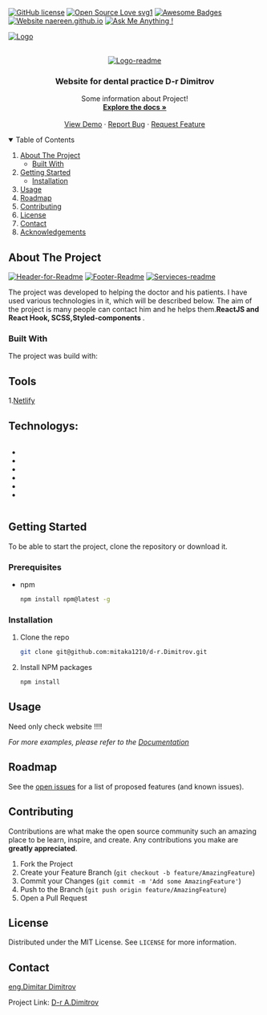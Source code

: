 <!-- PROJECT SHIELDS -->
<!--
*** I'm using markdown "reference style" links for readability.
*** Reference links are enclosed in brackets [ ] instead of parentheses ( ).
*** See the bottom of this document for the declaration of the reference variables
*** for contributors-url, forks-url, etc. This is an optional, concise syntax you may use.
*** https://www.markdownguide.org/basic-syntax/#reference-style-links
-->

[![GitHub license](https://img.shields.io/github/license/Naereen/StrapDown.js.svg)](https://github.com/mitaka1210/StrapDown.js/blob/master/LICENSE)
[![Open Source Love svg1](https://badges.frapsoft.com/os/v1/open-source.svg?v=103)](https://github.com/ellerbrock/open-source-badges/)
[![Awesome Badges](https://img.shields.io/badge/badges-awesome-green.svg)](https://github.com/Naereen/badges)
[![Website naereen.github.io](https://img.shields.io/website-up-down-green-red/https/naereen.github.io.svg)](https://naereen.github.io/)
[![Ask Me Anything !](https://img.shields.io/badge/Ask%20me-anything-1abc9c.svg)](https://github.com/mitaka1210)

<div style="display:flex"> 
  <div>
    <a href="https://www.linkedin.com/in/dimitar-dimitrov1201/">
      <img src="https://img.shields.io/badge/LinkedIn-0077B5?style=for-the-badge&logo=linkedin&logoColor=white" alt="Logo" width="" height="" style="margin-right:15px">
    </a>
  </div>
  <div styles="width:9em height:2em">
    <a href="https://twitter.com/dimitar1201">
    <img src="https://img.shields.io/badge/Twitter-1DA1F2?style=for-the-badge&logo=twitter&logoColor=white" alt="" style="margin-right:15px">
    </a>
  </div>
  <div>
    <a href="https://www.facebook.com/mitaka1210">
<img src="https://img.shields.io/badge/Facebook-1877F2?style=for-the-badge&logo=facebook&logoColor=white" alt="" style="margin-right:15px">
    </a></div>
   
</div>

<!-- PROJECT LOGO -->
<br />
<p align="center">
<a href="https://ibb.co/mHC0pmF"><img src="https://i.ibb.co/mHC0pmF/Logo-readme.png" alt="Logo-readme" border="0"></a>

  <h3 align="center">Website for dental practice D-r Dimitrov</h3>

  <p align="center">
    Some information about Project!
    <br />
    <a href="https://github.com/mitaka1210/d-r.Dimitrov"><strong>Explore the docs »</strong></a>
    <br />
    <br />
    <a href="https://peaceful-kalam-0617fc.netlify.app/">View Demo</a>
    ·
    <a href="https://mitaka1210.github.io/Portfolio-ENG/">Report Bug</a>
    ·
    <a href="https://mitaka1210.github.io/Personal-Portfolio--2/">Request Feature</a>
  </p>
</p>

<!-- TABLE OF CONTENTS -->
<details open="open">
  <summary>Table of Contents</summary>
  <ol>
    <li>
      <a href="#about-the-project">About The Project</a>
      <ul>
        <li><a href="#built-with">Built With</a></li>
      </ul>
    </li>
    <li>
      <a href="#getting-started">Getting Started</a>
      <ul>
        <li><a href="#installation">Installation</a></li>
      </ul>
    </li>
    <li><a href="#usage">Usage</a></li>
    <li><a href="#roadmap">Roadmap</a></li>
    <li><a href="#contributing">Contributing</a></li>
    <li><a href="#license">License</a></li>
    <li><a href="#contact">Contact</a></li>
    <li><a href="#acknowledgements">Acknowledgements</a></li>
  </ol>
</details>

<!-- ABOUT THE PROJECT -->

## About The Project

<a href="https://ibb.co/RBr2KFH"><img src="https://i.ibb.co/RBr2KFH/Header-for-Readme.png" alt="Header-for-Readme" border="0"></a>
<a href="https://ibb.co/Y2SPbKj"><img src="https://i.ibb.co/Y2SPbKj/Footer-Readme.png" alt="Footer-Readme" border="0"></a>
<a href="https://ibb.co/jz2PFBv"><img src="https://i.ibb.co/jz2PFBv/Servieces-readme.png" alt="Servieces-readme" border="0"></a>

<p>
   The project was developed to helping the doctor and his patients. I have used various technologies in it, which will be described below. The aim of the project is many people can contact him and he helps them.<strong>ReactJS and React Hook, SCSS,Styled-components </strong>.
  </p>

### Built With

The project was build with:

<h2>Tools</h2>

1.<a href="https://app.netlify.com/">Netlify</a>

<h2>Technologys:</h2>

<div style="display:flex">
  <ul>
    <li><img src="https://img.shields.io/badge/HTML5-E34F26?style=for-the-badge&logo=html5&logoColor=white" alt=""></li>
    <li><img src="https://img.shields.io/badge/Sass-CC6699?style=for-the-badge&logo=sass&logoColor=white" alt=""></li>
    <li><img src="https://img.shields.io/badge/JavaScript-F7DF1E?style=for-the-badge&logo=javascript&logoColor=black" alt=""></li>
    <li><img src="https://img.shields.io/badge/React-20232A?style=for-the-badge&logo=react&logoColor=61DAFB" alt=""></li>
    <li><img src="https://img.shields.io/badge/Material--UI-0081CB?style=for-the-badge&logo=material-ui&logoColor=white" alt=""></li>
    <li><img src="https://img.shields.io/badge/React_Router-CA4245?style=for-the-badge&logo=react-router&logoColor=white" alt=""></li>
  </ul>

</div>

<!-- GETTING STARTED -->

## Getting Started

To be able to start the project, clone the repository or download it.

### Prerequisites

- npm
  ```sh
  npm install npm@latest -g
  ```

### Installation

1. Clone the repo
   ```sh
   git clone git@github.com:mitaka1210/d-r.Dimitrov.git
   ```
2. Install NPM packages
   ```sh
   npm install
   ```

<!-- USAGE EXAMPLES -->

## Usage

Need only check website !!!!

_For more examples, please refer to the [Documentation](https://github.com/mitaka1210/d-r.Dimitrov)_

<!-- ROADMAP -->

## Roadmap

See the [open issues](https://github.com/mitaka1210/d-r.Dimitrov) for a list of proposed features (and known issues).

<!-- CONTRIBUTING -->

## Contributing

Contributions are what make the open source community such an amazing place to be learn, inspire, and create. Any contributions you make are **greatly appreciated**.

1. Fork the Project
2. Create your Feature Branch (`git checkout -b feature/AmazingFeature`)
3. Commit your Changes (`git commit -m 'Add some AmazingFeature'`)
4. Push to the Branch (`git push origin feature/AmazingFeature`)
5. Open a Pull Request

<!-- LICENSE -->

## License

Distributed under the MIT License. See `LICENSE` for more information.

<!-- CONTACT -->

## Contact

<a href="https://mitaka1210.github.io/Portfolio-ENG/">eng.Dimitar Dimitrov</a>

Project Link: <a href="https://peaceful-kalam-0617fc.netlify.app/">D-r A.Dimitrov</a>
